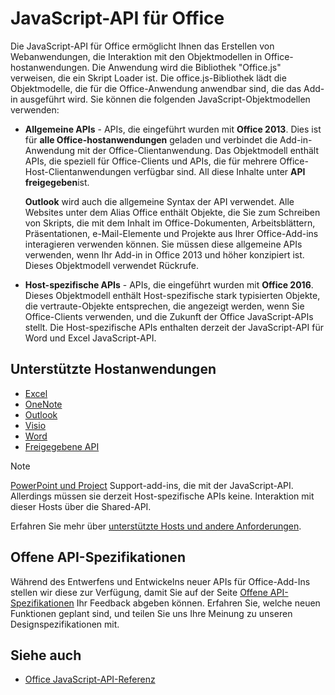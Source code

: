 # <a name="javascript-api-for-office"></a>JavaScript-API für Office

Die JavaScript-API für Office ermöglicht Ihnen das Erstellen von Webanwendungen, die Interaktion mit den Objektmodellen in Office-hostanwendungen. Die Anwendung wird die Bibliothek "Office.js" verweisen, die ein Skript Loader ist. Die office.js-Bibliothek lädt die Objektmodelle, die für die Office-Anwendung anwendbar sind, die das Add-in ausgeführt wird. Sie können die folgenden JavaScript-Objektmodellen verwenden:

- **Allgemeine APIs** - APIs, die eingeführt wurden mit **Office 2013**. Dies ist für **alle Office-hostanwendungen** geladen und verbindet die Add-in-Anwendung mit der Office-Clientanwendung. Das Objektmodell enthält APIs, die speziell für Office-Clients und APIs, die für mehrere Office-Host-Clientanwendungen verfügbar sind. All diese Inhalte unter **API freigegeben**ist. 

  **Outlook** wird auch die allgemeine Syntax der API verwendet. Alle Websites unter dem Alias Office enthält Objekte, die Sie zum Schreiben von Skripts, die mit dem Inhalt im Office-Dokumenten, Arbeitsblättern, Präsentationen, e-Mail-Elemente und Projekte aus Ihrer Office-Add-ins interagieren verwenden können. Sie müssen diese allgemeine APIs verwenden, wenn Ihr Add-in in Office 2013 und höher konzipiert ist. Dieses Objektmodell verwendet Rückrufe.

- **Host-spezifische APIs** - APIs, die eingeführt wurden mit **Office 2016**. Dieses Objektmodell enthält Host-spezifische stark typisierten Objekte, die vertraute-Objekte entsprechen, die angezeigt werden, wenn Sie Office-Clients verwenden, und die Zukunft der Office JavaScript-APIs stellt. Die Host-spezifische APIs enthalten derzeit der JavaScript-API für Word und Excel JavaScript-API.

## <a name="supported-host-applications"></a>Unterstützte Hostanwendungen

- [Excel](overview/excel-add-ins-reference-overview.md)
- [OneNote](overview/onenote-add-ins-javascript-reference.md)
- [Outlook](requirement-sets/outlook-api-requirement-sets.md)
- [Visio](overview/visio-javascript-reference-overview.md)
- [Word](overview/word-add-ins-reference-overview.md)
- [Freigegebene API](requirement-sets/office-add-in-requirement-sets.md)

> [!NOTE] 
> [PowerPoint und Project](requirement-sets/powerpoint-and-project-note.md) Support-add-ins, die mit der JavaScript-API. Allerdings müssen sie derzeit Host-spezifische APIs keine. Interaktion mit dieser Hosts über die Shared-API.

Erfahren Sie mehr über [unterstützte Hosts und andere Anforderungen](https://docs.microsoft.com/office/dev/add-ins/concepts/requirements-for-running-office-add-ins).

## <a name="open-api-specifications"></a>Offene API-Spezifikationen

Während des Entwerfens und Entwickelns neuer APIs für Office-Add-Ins stellen wir diese zur Verfügung, damit Sie auf der Seite [Offene API-Spezifikationen](openspec.md) Ihr Feedback abgeben können. Erfahren Sie, welche neuen Funktionen geplant sind, und teilen Sie uns Ihre Meinung zu unseren Designspezifikationen mit.

## <a name="see-also"></a>Siehe auch

- [Office JavaScript-API-Referenz](https://docs.microsoft.com/javascript/api/overview/office?view=office-js)